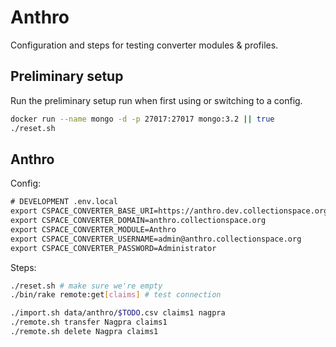 # Anthro

Configuration and steps for testing converter modules & profiles.

## Preliminary setup

Run the preliminary setup run when first using or switching to a config.

```bash
docker run --name mongo -d -p 27017:27017 mongo:3.2 || true
./reset.sh
```

## Anthro

Config:

```txt
# DEVELOPMENT .env.local
export CSPACE_CONVERTER_BASE_URI=https://anthro.dev.collectionspace.org/cspace-services
export CSPACE_CONVERTER_DOMAIN=anthro.collectionspace.org
export CSPACE_CONVERTER_MODULE=Anthro
export CSPACE_CONVERTER_USERNAME=admin@anthro.collectionspace.org
export CSPACE_CONVERTER_PASSWORD=Administrator
```

Steps:

```bash
./reset.sh # make sure we're empty
./bin/rake remote:get[claims] # test connection

./import.sh data/anthro/$TODO.csv claims1 nagpra
./remote.sh transfer Nagpra claims1
./remote.sh delete Nagpra claims1
```
